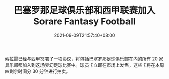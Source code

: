 ﻿---
title: "巴塞罗那足球俱乐部和西甲联赛加入 Sorare Fantasy Football"
date: 2021-09-09T21:57:40+08:00
lastmod: 2021-09-09T16:45:40+08:00
draft: false
authors: ["Madge"]
description: "索拉雷已经与西甲签署了一项协议，将包括巴塞罗那足球俱乐部在内的所有 20 家具乐部都加入到这场梦幻足球比赛中。球员卡立即在市场上发售，这些卡将在本周四剩余时间分 30 分钟进行拍卖。"
featuredImage: "fc-barcelona-and-la-liga-join-sorare-fantasy-football.png"
tags: ["Strategy Game","策略游戏","Play to Earn"]
categories: ["news"]
news: ["策略游戏"]
weight: 
lightgallery: true
pinned: false
recommend: false
recommend1: false
---

索拉雷已经与西甲签署了一项协议，将包括巴塞罗那足球俱乐部在内的所有 20 家具乐部都加入到这场梦幻足球比赛中。球员卡立即在市场上发售，这些卡将在本周四剩余时间分 30 分钟进行拍卖。

<!--more-->

